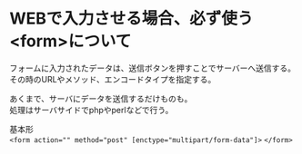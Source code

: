 <h1>WEBで入力させる場合、必ず使う&lt;form&gt;について</h1>

フォームに入力されたデータは、送信ボタンを押すことでサーバーへ送信する。<br>
その時のURLやメソッド、エンコードタイプを指定する。<br>

あくまで、サーバにデータを送信するだけものも。<br>
処理はサーバサイドでphpやperlなどで行う。<br>

基本形<br>
`<form action="" method="post" [enctype="multipart/form-data"]>`
`</form>`
